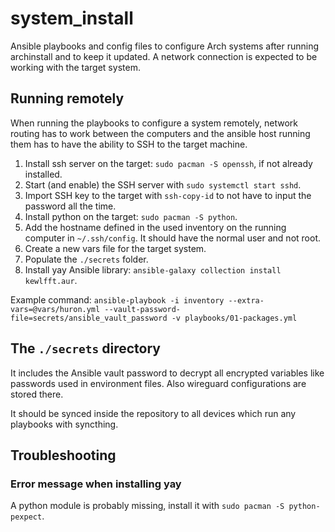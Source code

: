 # system_install

Ansible playbooks and config files to configure Arch systems after running archinstall and to keep it updated. A network connection is expected to be working with the target system.

## Running remotely

When running the playbooks to configure a system remotely, network routing has to work between the computers and the ansible host running them has to have the ability to SSH to the target machine.

1. Install ssh server on the target: `sudo pacman -S openssh`, if not already installed.
2. Start (and enable) the SSH server with `sudo systemctl start sshd`.
3. Import SSH key to the target with `ssh-copy-id` to not have to input the password all the time.
4. Install python on the target: `sudo pacman -S python`.
5. Add the hostname defined in the used inventory on the running computer in `~/.ssh/config`. It should have the normal user and not root.
6. Create a new vars file for the target system.
7. Populate the `./secrets` folder.
8. Install yay Ansible library: `ansible-galaxy collection install kewlfft.aur`.

Example command: `ansible-playbook -i inventory --extra-vars=@vars/huron.yml --vault-password-file=secrets/ansible_vault_password -v playbooks/01-packages.yml`

## The `./secrets` directory

It includes the Ansible vault password to decrypt all encrypted variables like passwords used in environment files. Also wireguard configurations are stored there.

It should be synced inside the repository to all devices which run any playbooks with syncthing.

## Troubleshooting

### Error message when installing yay

A python module is probably missing, install it with `sudo pacman -S python-pexpect`.
